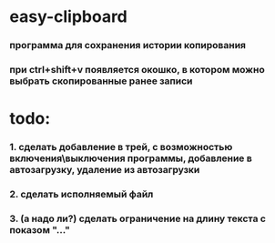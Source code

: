 # easy-clipboard
### программа для сохранения истории копирования
### при ctrl+shift+v появляется окошко, в котором можно выбрать скопированные ранее записи

# todo:
### 1. сделать добавление в трей, с возможностью включения\выключения программы, добавление в автозагрузку, удаление из автозагрузки
### 2. сделать исполняемый файл
### 3. (а надо ли?) сделать ограничение на длину текста с показом "..."
